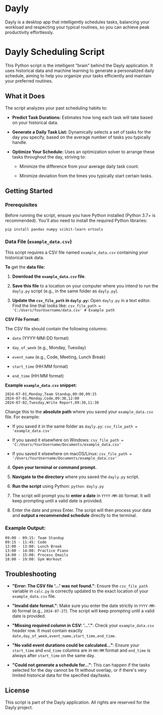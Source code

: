 # Dayly
Dayly is a desktop app that intelligently schedules tasks, balancing your workload and respecting your typical routines, so you can achieve peak productivity effortlessly.

# Dayly Scheduling Script

This Python script is the intelligent "brain" behind the Dayly application. It uses historical data and machine learning to generate a personalized daily schedule, aiming to help you organize your tasks efficiently and maintain your preferred routines.

## What it Does

The script analyzes your past scheduling habits to:

* **Predict Task Durations:** Estimates how long each task will take based on your historical data.

* **Generate a Daily Task List:** Dynamically selects a set of tasks for the day you specify, based on the average number of tasks you typically handle.

* **Optimize Your Schedule:** Uses an optimization solver to arrange these tasks throughout the day, striving to:

  * Minimize the difference from your average daily task count.

  * Minimize deviation from the times you typically start certain tasks.

## Getting Started

### Prerequisites

Before running the script, ensure you have Python installed (Python 3.7+ is recommended). You'll also need to install the required Python libraries:

``` pip install pandas numpy scikit-learn ortools ```

### Data File (`example_data.csv`)

This script requires a CSV file named `example_data.csv` containing your historical task data.

**To** get the **data file:**

1. **Download the `example_data.csv` file**.

2. **Save this file** to a location on your computer where you intend to run the `dayly.py` script (e.g., in the same folder as `dayly.py`).

3. **Update the `csv_file_path` in `dayly.py`:**
   Open `dayly.py` in a text editor. Find the line that looks like:
   ```csv_file_path = 'C:/Users/YourUsername/data.csv' # Example path ```

**CSV File Format:**

The CSV file should contain the following columns:

* `date` (YYYY-MM-DD format)

* `day_of_week` (e.g., Monday, Tuesday)

* `event_name` (e.g., Code, Meeting, Lunch Break)

* `start_time` (HH:MM format)

* `end_time` (HH:MM format)

**Example `example_data.csv` snippet:**

```date,day_of_week,event_name,start_time,end_time
2024-07-01,Monday,Team Standup,09:00,09:15
2024-07-01,Monday,Code,09:30,12:00
2024-07-02,Tuesday,Write Report,09:30,11:30
```

Change this to the **absolute path** where you saved your `example_data.csv` file. For example:

* If you saved it in the same folder as `dayly.py`: `csv_file_path = 'example_data.csv'`

* If you saved it elsewhere on Windows: `csv_file_path = 'C:/Users/YourUsername/Documents/example_data.csv'`

* If you saved it elsewhere on macOS/Linux: `csv_file_path = '/Users/YourUsername/Documents/example_data.csv'`

4. **Open your terminal or command prompt.**

5. **Navigate to the directory** where you saved the `dayly.py` script.

6. **Run the script** using Python:
   ``` python dayly.py ```
7. The script will prompt you to **enter a date** in `YYYY-MM-DD` format. It will keep prompting until a valid date is provided.

8. Enter the date and press Enter. The script will then process your data and **output a recommended schedule** directly to the terminal.

### Example Output:
```--- Recommended Schedule for Monday, 2024-07-01 ---
09:00 - 09:15: Team Standup
09:15 - 11:45: Code
12:00 - 13:00: Lunch Break
13:00 - 14:00: Practice Piano
14:00 - 15:00: Process Emails
18:00 - 19:00: Gym Workout
```
## Troubleshooting

* **"Error: The CSV file '...' was not found."**: Ensure the `csv_file_path` variable in `calc.py` is correctly updated to the exact location of your `example_data.csv` file.

* **"Invalid date format."**: Make sure you enter the date strictly in `YYYY-MM-DD` format (e.g., `2024-07-27`). The script will keep prompting until a valid date is provided.

* **"Missing required column in CSV: '...'."**: Check your `example_data.csv` header row. It must contain exactly `date,day_of_week,event_name,start_time,end_time`.

* **"No valid event durations could be calculated..."**: Ensure your `start_time` and `end_time` columns are in `HH:MM` format and `end_time` is always after `start_time` on the same day.

* **"Could not generate a schedule for..."**: This can happen if the tasks selected for the day cannot be fit without overlap, or if there's very limited historical data for the specified day/tasks.

## License

This script is part of the Dayly application. All rights are reserved for the Dayly project.
